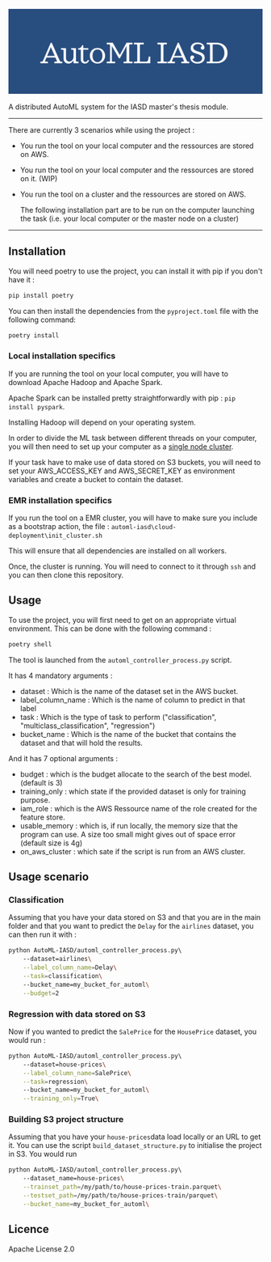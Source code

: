 ![image info](./assets/homepage.png) 

A distributed AutoML system for the IASD master's thesis module.

---
There are currently 3 scenarios while using the project : 
- You run the tool on your local computer and the ressources are stored on AWS.
- You run the tool on your local computer and the ressources are stored on it. (WIP)
- You run the tool on a cluster and the ressources are stored on AWS.

  The following installation part are to be run on the computer launching the task (i.e. your local computer or the master node on a cluster)
---

## Installation

You will need poetry to use the project, you can install it with pip if you don't have it : 

```bash
pip install poetry 
```

You can then install the dependencies from the `pyproject.toml` file with the following command:

```bash
poetry install 
```

### Local installation specifics

If you are running the tool on your local computer, you will have to download Apache Hadoop and Apache Spark. 

Apache Spark can be installed pretty straightforwardly with pip : `pip install pyspark`.

Installing Hadoop will depend on your operating system.

In order to divide the ML task between different threads on your computer, you will then need to set up your computer as a [single node cluster](https://hadoop.apache.org/docs/stable/hadoop-project-dist/hadoop-common/SingleCluster.html).

If your task have to make use of data stored on S3 buckets, you will need to set your AWS_ACCESS_KEY and AWS_SECRET_KEY as environment variables and create a bucket to contain the dataset.

### EMR installation specifics

If you run the tool on a EMR cluster, you will have to make sure you include as a bootstrap action, the file : `automl-iasd\cloud-deployment\init_cluster.sh`

This will ensure that all dependencies are installed on all workers. 

Once, the cluster is running. You will need to connect to it through `ssh` and you can then clone this repository. 

## Usage

To use the project, you will first need to get on an appropriate virtual environment. This can be done with the following command : 

```bash
poetry shell 
```

The tool is launched from the `automl_controller_process.py` script.

It has 4 mandatory arguments : 
- dataset : Which is the name of the dataset set in the AWS bucket.
- label_column_name : Which is the name of column to predict in that label
- task : Which is the type of task to perform ("classification", "multiclass_classification", "regression")
- bucket_name : Which is the name of the bucket that contains the dataset and that will hold the results.

And it has 7 optional arguments : 
- budget : which is the budget allocate to the search of the best model. (default is 3)
- training_only : which state if the provided dataset is only for training purpose.
- iam_role : which is the AWS Ressource name of the role created for the feature store.
- usable_memory : which is, if run locally, the memory size that the program can use. A size too small might gives out of space error (default size is 4g)
- on_aws_cluster : which sate if the script is run from an AWS cluster. 


## Usage scenario 

### Classification 
Assuming that you have your data stored on S3 and that you are in the main folder and that you want to predict the `Delay` for the `airlines` dataset, you can then run it with : 

```bash
python AutoML-IASD/automl_controller_process.py\ 
	--dataset=airlines\
	--label_column_name=Delay\
	--task=classification\ 
	--bucket_name=my_bucket_for_automl\
	--budget=2
```

### Regression with data stored on S3
Now if you wanted to predict the `SalePrice` for the `HousePrice` dataset, you would run : 

```bash
python AutoML-IASD/automl_controller_process.py\ 
	--dataset=house-prices\
	--label_column_name=SalePrice\
	--task=regression\ 
	--bucket_name=my_bucket_for_automl\
	--training_only=True\
```

### Building S3 project structure 

Assuming that you have your `house-prices`data load locally or an URL to get it. You can use the script `build_dataset_structure.py` to initialise the project in S3. 
You would run 
```bash
python AutoML-IASD/automl_controller_process.py\ 
	--dataset_name=house-prices\
	--trainset_path=/my/path/to/house-prices-train.parquet\
	--testset_path=/my/path/to/house-prices-train/parquet\
	--bucket_name=my_bucket_for_automl\
```

## Licence

Apache License 2.0
